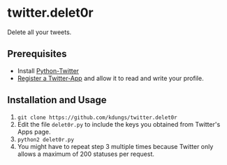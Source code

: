 # twitter.delet0r
Delete all your tweets.

## Prerequisites

 * Install [Python-Twitter](https://github.com/bear/python-twitter)
 * [Register a Twitter-App](https://apps.twitter.com) and allow it to read and write your profile.

## Installation and Usage

 1. `git clone https://github.com/kdungs/twitter.delet0r`
 2. Edit the file `delet0r.py` to include the keys you obtained from Twitter's Apps page.
 3. `python2 delet0r.py`
 4. You might have to repeat step 3 multiple times because Twitter only allows a maximum of 200 statuses per request.
